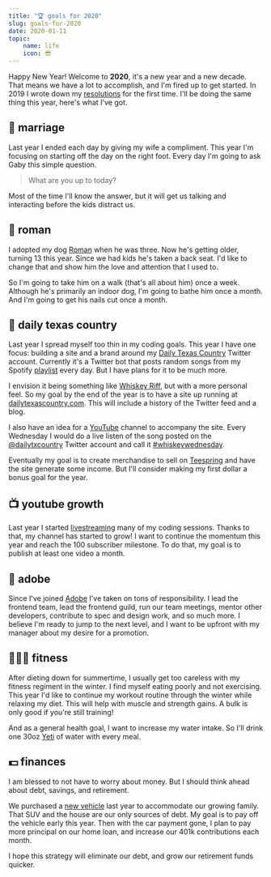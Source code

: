 ```yaml
---
title: "🏆 goals for 2020"
slug: goals-for-2020
date: 2020-01-11
topic:
    name: life
    icon: 😎
---
```


Happy New Year! Welcome to **2020**, it's a new year and a new decade. That means we have a lot to accomplish, and I'm fired up to get started. In 2019 I wrote down my [resolutions][resolutions] for the first time. I'll be doing the same thing this year, here's what I've got.

## 💏 marriage

Last year I ended each day by giving my wife a compliment. This year I'm focusing on starting off the day on the right foot. Every day I'm going to ask Gaby this simple question.

> What are you up to today?

Most of the time I'll know the answer, but it will get us talking and interacting before the kids distract us.

## 🐶 roman

I adopted my dog [Roman][roman] when he was three. Now he's getting older, turning 13 this year. Since we had kids he's taken a back seat. I'd like to change that and show him the love and attention that I used to.

So I'm going to take him on a walk (that's all about him) once a week. Although he's primarily an indoor dog, I'm going to bathe him once a month. And I'm going to get his nails cut once a month.

## 🤠 daily texas country

Last year I spread myself too thin in my coding goals. This year I have one focus: building a site and a brand around my [Daily Texas Country][twitter] Twitter account. Currently it's a Twitter bot that posts random songs from my Spotify [playlist][spotify] every day. But I have plans for it to be much more.

I envision it being something like [Whiskey Riff][whiskey], but with a more personal feel. So my goal by the end of the year is to have a site up running at [dailytexascountry.com][dtxc]. This will include a history of the Twitter feed and a blog.

I also have an idea for a [YouTube][youtube] channel to accompany the site. Every Wednesday I would do a live listen of the song posted on the [@dailytxcountry][twitter] Twitter account and call it [#whiskeywednesday][hashtag].

Eventually my goal is to create merchandise to sell on [Teespring][teespring] and have the site generate some income. But I'll consider making my first dollar a bonus goal for the year.

## 📺 youtube growth

Last year I started [livestreaming][stream] many of my coding sessions. Thanks to that, my channel has started to grow! I want to continue the momentum this year and reach the 100 subscriber milestone. To do that, my goal is to publish at least one video a month.

## 🎨 adobe

Since I've joined [Adobe][adobe] I've taken on tons of responsibility. I lead the frontend team, lead the frontend guild, run our team meetings, mentor other developers, contribute to spec and design work, and so much more. I believe I'm ready to jump to the next level, and I want to be upfront with my manager about my desire for a promotion.

## 🏋🏼‍♂️ fitness

After dieting down for summertime, I usually get too careless with my fitness regiment in the winter. I find myself eating poorly and not exercising. This year I'd like to continue my workout routine through the winter while relaxing my diet. This will help with muscle and strength gains. A bulk is only good if you're still training!

And as a general health goal, I want to increase my water intake. So I'll drink one 30oz [Yeti][yeti] of water with every meal.

## 💵 finances

I am blessed to not have to worry about money. But I should think ahead about debt, savings, and retirement.

We purchased a [new vehicle][expedition] last year to accommodate our growing family. That SUV and the house are our only sources of debt. My goal is to pay off the vehicle early this year. Then with the car payment gone, I plan to pay more principal on our home loan, and increase our 401k contributions each month.

I hope this strategy will eliminate our debt, and grow our retirement funds quicker.

[resolutions]: https://bradgarropy.com/blog/new-years-resolutions
[roman]: https://instagram.com/p/8lLjPTKYhx
[twitter]: https://twitter.com/dailytxcountry
[spotify]: https://open.spotify.com/playlist/0AbnxNMZqSCVog82luj1Ir?si=uFQnWlfPTLmCdBNZMMIs3w
[whiskey]: https://whiskeyriff.com
[dtxc]: https://dailytexascountry.com
[youtube]: https://youtube.com/channel/UCpbIlFaiv-3188nAWtgL0Iw
[hashtag]: https://youtube.com/results?search_query=%23whiskeywednesday
[teespring]: https://teespring.com
[stream]: https://youtube.com/playlist?list=PL6Mu1AMmTL-uMkwOvZ5_Ytbu9qQ5SQSrc
[adobe]: https://adobe.com
[yeti]: https://yeti.com/en_US/drinkware/rambler-30-oz-tumbler/YRAM30.html?dwvar_YRAM30_color=black
[expedition]: https://www.ford.com/suvs/expedition
